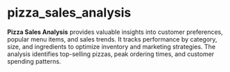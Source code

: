 # pizza_sales_analysis
**Pizza Sales Analysis** provides valuable insights into customer preferences, popular menu items, and sales trends. It tracks performance by category, size, and ingredients to optimize inventory and marketing strategies. The analysis identifies top-selling pizzas, peak ordering times, and customer spending patterns. 
